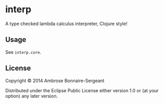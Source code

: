 # interp

A type checked lambda calculus interpreter, Clojure style!

## Usage

See `interp.core`.

## License

Copyright © 2014 Ambrose Bonnaire-Sergeant

Distributed under the Eclipse Public License either version 1.0 or (at
your option) any later version.
